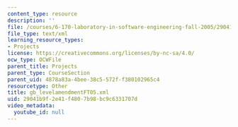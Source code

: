 ```yaml
---
content_type: resource
description: ''
file: /courses/6-170-laboratory-in-software-engineering-fall-2005/29041b9f2e41f4807b98bc9c6331707d_gb_levelamendmentFT05.xml
file_type: text/xml
learning_resource_types:
- Projects
license: https://creativecommons.org/licenses/by-nc-sa/4.0/
ocw_type: OCWFile
parent_title: Projects
parent_type: CourseSection
parent_uid: 4878a83a-4bee-38c5-572f-f380102965c4
resourcetype: Other
title: gb_levelamendmentFT05.xml
uid: 29041b9f-2e41-f480-7b98-bc9c6331707d
video_metadata:
  youtube_id: null
---
```

